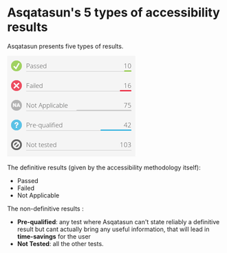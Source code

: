 # Asqatasun's 5 types of accessibility results

Asqatasun presents five types of results.

![](Images/screenshot_20150307_TANAGURU_5_types_of_result.png)

The definitive results (given by the accessibility methodology itself):

* Passed
* Failed
* Not Applicable

The non-definitive results :

* **Pre-qualified**: any test where Asqatasun can't state reliably a definitive result
but cant actually bring any useful information, that will lead in **time-savings** for
the user
* **Not Tested**: all the other tests.
